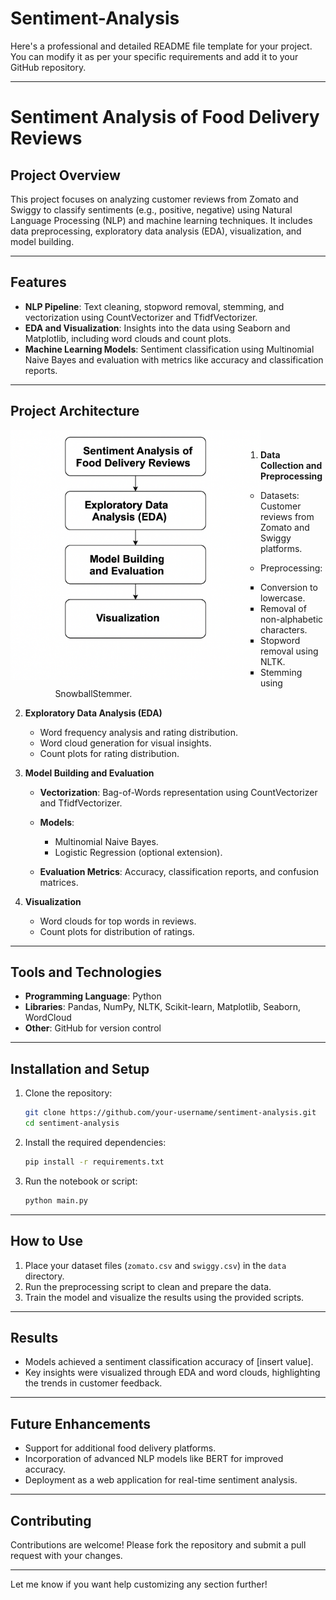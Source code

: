 ﻿# Sentiment-Analysis

 Here's a professional and detailed README file template for your project. You can modify it as per your specific requirements and add it to your GitHub repository.

---

# Sentiment Analysis of Food Delivery Reviews

## Project Overview

This project focuses on analyzing customer reviews from Zomato and Swiggy to classify sentiments (e.g., positive, negative) using Natural Language Processing (NLP) and machine learning techniques. It includes data preprocessing, exploratory data analysis (EDA), visualization, and model building.

---

## Features

* **NLP Pipeline**: Text cleaning, stopword removal, stemming, and vectorization using CountVectorizer and TfidfVectorizer.
* **EDA and Visualization**: Insights into the data using Seaborn and Matplotlib, including word clouds and count plots.
* **Machine Learning Models**: Sentiment classification using Multinomial Naive Bayes and evaluation with metrics like accuracy and classification reports.

---

## Project Architecture

<a>
  <img align="left" align="centre" alt="Project Architecture" width="400px" src="sentinment analysis architecture.png" />
</a>



</br>

1. **Data Collection and Preprocessing**

   * Datasets: Customer reviews from Zomato and Swiggy platforms.
   * Preprocessing:

     * Conversion to lowercase.
     * Removal of non-alphabetic characters.
     * Stopword removal using NLTK.
     * Stemming using SnowballStemmer.

2. **Exploratory Data Analysis (EDA)**

   * Word frequency analysis and rating distribution.
   * Word cloud generation for visual insights.
   * Count plots for rating distribution.

3. **Model Building and Evaluation**

   * **Vectorization**: Bag-of-Words representation using CountVectorizer and TfidfVectorizer.
   * **Models**:

     * Multinomial Naive Bayes.
     * Logistic Regression (optional extension).
   * **Evaluation Metrics**: Accuracy, classification reports, and confusion matrices.

4. **Visualization**

   * Word clouds for top words in reviews.
   * Count plots for distribution of ratings.

---

## Tools and Technologies

* **Programming Language**: Python
* **Libraries**: Pandas, NumPy, NLTK, Scikit-learn, Matplotlib, Seaborn, WordCloud
* **Other**: GitHub for version control

---

## Installation and Setup

1. Clone the repository:

   ```bash
   git clone https://github.com/your-username/sentiment-analysis.git
   cd sentiment-analysis
   ```

2. Install the required dependencies:

   ```bash
   pip install -r requirements.txt
   ```

3. Run the notebook or script:

   ```bash
   python main.py
   ```

---

## How to Use

1. Place your dataset files (`zomato.csv` and `swiggy.csv`) in the `data` directory.
2. Run the preprocessing script to clean and prepare the data.
3. Train the model and visualize the results using the provided scripts.

---

## Results

* Models achieved a sentiment classification accuracy of \[insert value].
* Key insights were visualized through EDA and word clouds, highlighting the trends in customer feedback.

---

## Future Enhancements

* Support for additional food delivery platforms.
* Incorporation of advanced NLP models like BERT for improved accuracy.
* Deployment as a web application for real-time sentiment analysis.

---

## Contributing

Contributions are welcome! Please fork the repository and submit a pull request with your changes.

---

Let me know if you want help customizing any section further!

